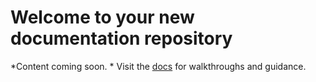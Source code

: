 [title]: # (Welcome)
[tags]: # (welcome,filler)
[priority]: # (1)
# Welcome to your new documentation repository
*Content coming soon. *
Visit the [docs]([https://dev.homer.thycotic.net/homer) for walkthroughs and guidance.